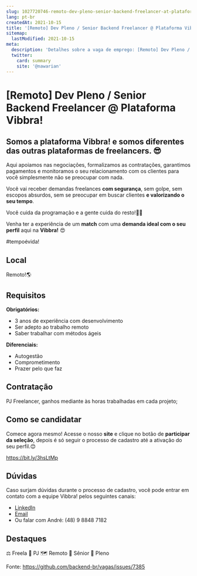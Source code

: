 ```yaml
---
slug: 1027720746-remoto-dev-pleno-senior-backend-freelancer-at-plataforma-vibbra
lang: pt-br
createdAt: 2021-10-15
title: '[Remoto] Dev Pleno / Senior Backend Freelancer @ Plataforma Vibbra! - Vaga de Emprego'
sitemap:
  lastModified: 2021-10-15
meta:
  description: 'Detalhes sobre a vaga de emprego: [Remoto] Dev Pleno / Senior Backend Freelancer @ Plataforma Vibbra!'
  twitter:
    card: summary
    site: '@nawarian'
---
```


# [Remoto] Dev Pleno / Senior Backend Freelancer @ Plataforma Vibbra!

## Somos a plataforma Vibbra! e **somos diferentes** das outras plataformas de **freelancers**. 😎

Aqui apoiamos nas negociações, formalizamos as contratações, garantimos pagamentos e monitoramos o seu relacionamento com os clientes para você simplesmente não se preocupar com nada.

Você vai receber demandas freelances **com segurança**, sem golpe, sem escopos absurdos, sem se preocupar em buscar clientes **e valorizando o seu tempo**.

Você cuida da programação e a gente cuida do resto!🤝😊

Venha ter a experiência de um **match** com uma **demanda ideal com o seu perfil** aqui na **Vibbra!** 😍

#tempoévida!

## Local

Remoto!🌎

## Requisitos

**Obrigatórios:**
- 3 anos de experiência com desenvolvimento
- Ser adepto ao trabalho remoto
- Saber trabalhar com métodos ágeis

**Diferenciais:**
- Autogestão
- Comprometimento
- Prazer pelo que faz

## Contratação

PJ Freelancer, ganhos mediante às horas trabalhadas em cada projeto;

## Como se candidatar

Comece agora mesmo! Acesse o nosso **site** e clique no botão de **participar da seleção**, depois é só seguir o processo de cadastro até a ativação do seu perfil.😊

https://bit.ly/3hsLtMp

## Dúvidas

Caso surjam dúvidas durante o processo de cadastro, você pode entrar em contato com a equipe Vibbra! pelos seguintes canais:

- [LinkedIn](https://www.linkedin.com/in/andremacieln/)
- [Email](andre.nuernberg@vibbra.com.br)
- Ou falar com André: (48) 9 8848 7182

## Destaques

⚖️ Freela
🤝 PJ
🗺️ Remoto
👴 Sênior
👨 Pleno

Fonte: https://github.com/backend-br/vagas/issues/7385